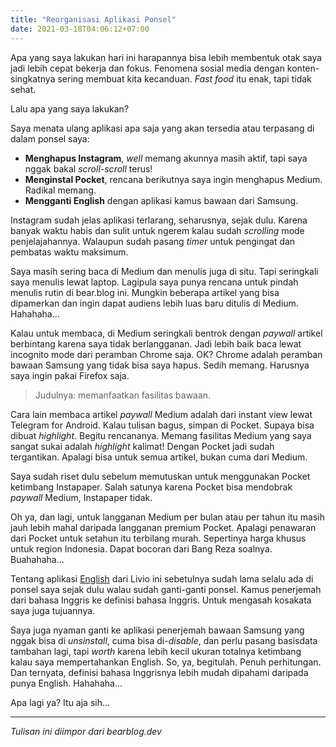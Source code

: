 ```yaml
---
title: "Reorganisasi Aplikasi Ponsel"
date: 2021-03-18T04:06:12+07:00
---
```


Apa yang saya lakukan hari ini harapannya bisa lebih membentuk otak saya jadi lebih cepat bekerja dan fokus. Fenomena sosial media dengan konten-singkatnya sering membuat kita kecanduan. *Fast food* itu enak, tapi tidak sehat.

Lalu apa yang saya lakukan?

Saya menata ulang aplikasi apa saja yang akan tersedia atau terpasang di dalam ponsel saya:

- **Menghapus Instagram**, *well* memang akunnya masih aktif, tapi saya nggak bakal *scroll-scroll* terus!
- **Menginstal Pocket**, rencana berikutnya saya ingin menghapus Medium. Radikal memang.
- **Mengganti English** dengan aplikasi kamus bawaan dari Samsung.

Instagram sudah jelas aplikasi terlarang, seharusnya, sejak dulu. Karena banyak waktu habis dan sulit untuk ngerem kalau sudah *scrolling* mode penjelajahannya. Walaupun sudah pasang *timer* untuk pengingat dan pembatas waktu maksimum.

Saya masih sering baca di Medium dan menulis juga di situ. Tapi seringkali saya menulis lewat laptop. Lagipula saya punya rencana untuk pindah menulis rutin di bear.blog ini. Mungkin beberapa artikel yang bisa dipamerkan dan ingin dapat audiens lebih luas baru ditulis di Medium. Hahahaha...

Kalau untuk membaca, di Medium seringkali bentrok dengan *paywall* artikel berbintang karena saya tidak berlangganan. Jadi lebih baik baca lewat incognito mode dari peramban Chrome saja. OK? Chrome adalah peramban bawaan Samsung yang tidak bisa saya hapus. Sedih memang. Harusnya saya ingin pakai Firefox saja.

> Judulnya: memanfaatkan fasilitas bawaan.

Cara lain membaca artikel *paywall* Medium adalah dari instant view lewat Telegram for Android. Kalau tulisan bagus, simpan di Pocket. Supaya bisa dibuat *highlight*. Begitu rencananya. Memang fasilitas Medium yang saya sangat sukai adalah *highlight* kalimat! Dengan Pocket jadi sudah tergantikan. Apalagi bisa untuk semua artikel, bukan cuma dari Medium.

Saya sudah riset dulu sebelum memutuskan untuk menggunakan Pocket ketimbang Instapaper. Salah satunya karena Pocket bisa mendobrak *paywall* Medium, Instapaper tidak.

Oh ya, dan lagi, untuk langganan Medium per bulan atau per tahun itu masih jauh lebih mahal daripada langganan premium Pocket. Apalagi penawaran dari Pocket untuk setahun itu terbilang murah. Sepertinya harga khusus untuk region Indonesia. Dapat bocoran dari Bang Reza soalnya. Buahahaha...

Tentang aplikasi [English](https://play.google.com/store/apps/details?id=livio.pack.lang.en_US) dari Livio ini sebetulnya sudah lama selalu ada di ponsel saya sejak dulu walau sudah ganti-ganti ponsel. Kamus penerjemah dari bahasa Inggris ke definisi bahasa Inggris. Untuk mengasah kosakata saya juga tujuannya.

Saya juga nyaman ganti ke aplikasi penerjemah bawaan Samsung yang nggak bisa di *unsinstall*, cuma bisa di-*disable*, dan perlu pasang basisdata tambahan lagi, tapi *worth* karena lebih kecil ukuran totalnya ketimbang kalau saya mempertahankan English. So, ya, begitulah. Penuh perhitungan. Dan ternyata, definisi bahasa Inggrisnya lebih mudah dipahami daripada punya English. Hahahaha...

Apa lagi ya? Itu aja sih...

----
*Tulisan ini diimpor dari bearblog.dev*
